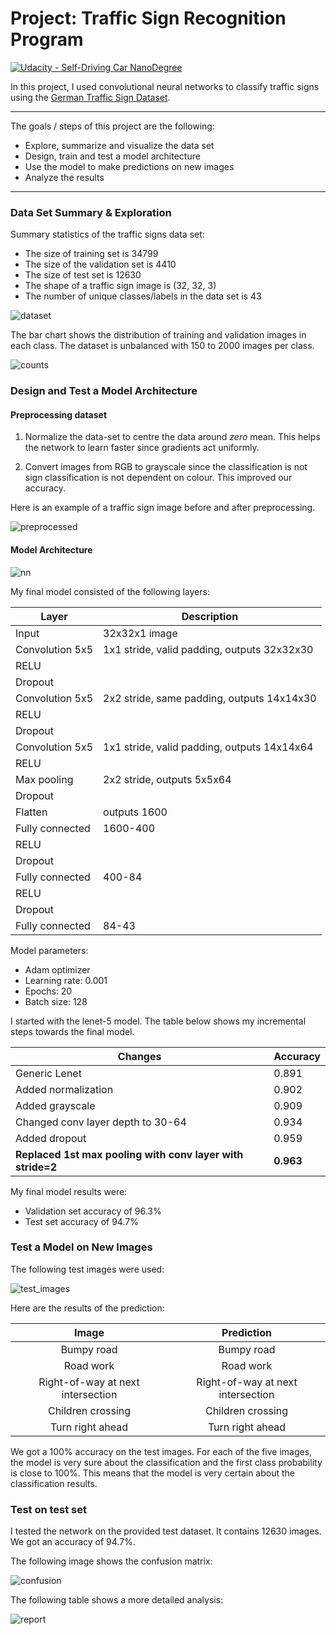# Project: Traffic Sign Recognition Program
[![Udacity - Self-Driving Car NanoDegree](https://s3.amazonaws.com/udacity-sdc/github/shield-carnd.svg)](http://www.udacity.com/drive)

In this project, I used convolutional neural networks to classify traffic signs using the [German Traffic Sign Dataset](http://benchmark.ini.rub.de/?section=gtsrb&subsection=dataset).

---

The goals / steps of this project are the following:
* Explore, summarize and visualize the data set
* Design, train and test a model architecture
* Use the model to make predictions on new images
* Analyze the results


[//]: # (Image References)

[dataset]: ./output_images/dataset.png "Dataset"
[counts]: ./output_images/counts.png "Counts"
[preprocessed]: ./output_images/preprocessed.png "Preprocessing"
[nn]: ./output_images/nn.png "Neural Network"
[confusion]: ./output_images/confusion.png "Confusion Matrix"
[test_images]:./output_images/test_images.png "Test images"
[report]: ./output_images/report.png "Report"

---

### Data Set Summary & Exploration

Summary statistics of the traffic signs data set:

* The size of training set is 34799
* The size of the validation set is 4410
* The size of test set is 12630
* The shape of a traffic sign image is (32, 32, 3)
* The number of unique classes/labels in the data set is 43

![dataset]

The bar chart shows the distribution of training and validation images in each class. The dataset is unbalanced with 150 to 2000 images per class.

![counts]

### Design and Test a Model Architecture

#### Preprocessing dataset

1. Normalize the data-set to centre the data around *zero* mean. This helps the network to learn faster since gradients act uniformly.

2. Convert images from RGB to grayscale since the classification is not sign classification is not dependent on colour. This improved our accuracy.

Here is an example of a traffic sign image before and after preprocessing.

![preprocessed]

#### Model Architecture
![nn]

My final model consisted of the following layers:

| Layer           | Description                                 |
|-----------------|---------------------------------------------|
| Input           | 32x32x1 image                               |
| Convolution 5x5 | 1x1 stride, valid padding, outputs 32x32x30 |
| RELU            |                                             |
| Dropout         |                                             |
| Convolution 5x5 | 2x2 stride, same padding, outputs 14x14x30  |
| RELU            |                                             |
| Dropout         |                                             |
| Convolution 5x5 | 1x1 stride, valid padding, outputs 14x14x64 |
| RELU            |                                             |
| Max pooling     | 2x2 stride, outputs 5x5x64                  |
| Dropout         |                                             |
| Flatten         | outputs 1600                                |
| Fully connected | 1600-400                                    |
| RELU            |                                             |
| Dropout         |                                             |
| Fully connected | 400-84                                      |
| RELU            |                                             |
| Dropout         |                                             |
| Fully connected | 84-43                                       |

Model parameters:
* Adam optimizer
* Learning rate: 0.001
* Epochs: 20
* Batch size: 128

I started with the lenet-5 model. The table below shows my incremental steps towards the final model.

| Changes                                                | Accuracy |
|--------------------------------------------------------|----------|
| Generic Lenet                                          | 0.891    |
| Added normalization                                    | 0.902    |
| Added grayscale                                        | 0.909    |
| Changed conv layer depth to 30-64                      | 0.934    |
| Added dropout                                          | 0.959    |
| **Replaced 1st max pooling with conv layer with stride=2** | **0.963**    |

My final model results were:
* Validation set accuracy of 96.3%
* Test set accuracy of 94.7%


### Test a Model on New Images

The following test images were used:

![test_images]

Here are the results of the prediction:

| Image			        |     Prediction	        					|
|:---------------------:|:---------------------------------------------:|
| Bumpy road      		| Bumpy road   									|
| Road work     			| Road work 										|
| Right-of-way at next intersection | Right-of-way at next intersection|
| Children crossing	      		| Children crossing |
| Turn right ahead	| Turn right ahead	|

We got a 100% accuracy on the test images. For each of the five images, the model is very sure about the classification and the first class probability is close to 100%. This means that the model is very certain about the classification results.

### Test on test set

I tested the network on the provided test dataset. It contains 12630 images. We got an accuracy of 94.7%.

The following image shows the confusion matrix:

![confusion]

The following table shows a more detailed analysis:

![report]
